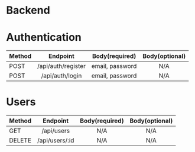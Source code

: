 # Backend

# Authentication

| Method |      Endpoint      |   Body(required)   | Body(optional) |
| :----- | :----------------: | :----------------: | :------------: |
| POST   | /api/auth/register | email, password |      N/A       |
| POST   |  /api/auth/login   | email, password |      N/A       |
<!--
# Meals

| Method |    Endpoint    | Body(required) |      Body(optional)      |
| :----- | :------------: | :------------: | :----------------------: |
| GET    |   /api/meals   |      N/A       |           N/A            |
| GET    | /api/meals/:id |      N/A       |           N/A            |
| POST   |   /api/meals   |      name      | date, category, servings |
| PUT    | /api/meals/:id |      name      | date, category, servings |
| DELETE | /api/meals/:id |      N/A       |           N/A            |

# Pets

| Method |   Endpoint    | Body(required) | Body(optional) |
| :----- | :-----------: | :------------: | :------------: |
| GET    |   /api/pets   |      N/A       |      N/A       |
| GET    | /api/pets/:id |      N/A       |      N/A       |
| POST   |   /api/pets   |      name      |     status     |
| PUT    | /api/pets/:id |      name      |     status     |
| DELETE | /api/pets/:id |      N/A       |      N/A       | -->

# Users

| Method |    Endpoint    | Body(required) | Body(optional) |
| :----- | :------------: | :------------: | :------------: |
| GET    |   /api/users   |      N/A       |      N/A       |
| DELETE | /api/users/:id |      N/A       |      N/A       |
